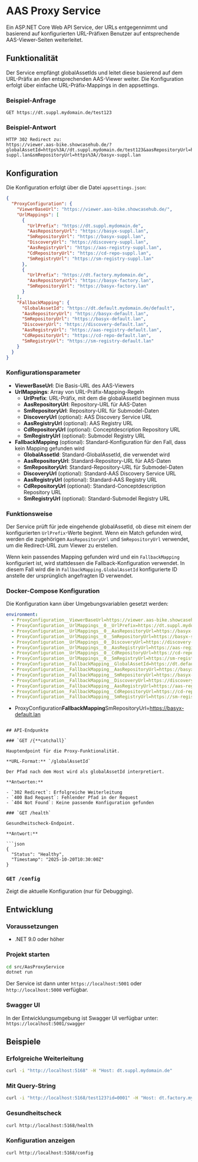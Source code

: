 # AAS Proxy Service

Ein ASP.NET Core Web API Service, der URLs entgegennimmt und basierend auf konfigurierten URL-Präfixen Benutzer auf entsprechende AAS-Viewer-Seiten weiterleitet.

## Funktionalität

Der Service empfängt globalAssetIds und leitet diese basierend auf dem URL-Präfix an den entsprechenden AAS-Viewer weiter. Die Konfiguration erfolgt über einfache URL-Präfix-Mappings in den appsettings.

### Beispiel-Anfrage

```
GET https://dt.suppl.mydomain.de/test123
```

### Beispiel-Antwort

```
HTTP 302 Redirect zu:
https://viewer.aas-bike.showcasehub.de/?globalAssetId=https%3A//dt.suppl.mydomain.de/test123&aasRepositoryUrl=https%3A//basyx-suppl.lan&smRepositoryUrl=https%3A//basyx-suppl.lan
```

## Konfiguration

Die Konfiguration erfolgt über die Datei `appsettings.json`:

```json
{
  "ProxyConfiguration": {
    "ViewerBaseUrl": "https://viewer.aas-bike.showcasehub.de/",
    "UrlMappings": [
      {
        "UrlPrefix": "https://dt.suppl.mydomain.de",
        "AasRepositoryUrl": "https://basyx-suppl.lan",
        "SmRepositoryUrl": "https://basyx-suppl.lan",
        "DiscoveryUrl": "https://discovery-suppl.lan",
        "AasRegistryUrl": "https://aas-registry-suppl.lan",
        "CdRepositoryUrl": "https://cd-repo-suppl.lan",
        "SmRegistryUrl": "https://sm-registry-suppl.lan"
      },
      {
        "UrlPrefix": "https://dt.factory.mydomain.de",
        "AasRepositoryUrl": "https://basyx-factory.lan",
        "SmRepositoryUrl": "https://basyx-factory.lan"
      }
    ],
    "FallbackMapping": {
      "GlobalAssetId": "https://dt.default.mydomain.de/default",
      "AasRepositoryUrl": "https://basyx-default.lan",
      "SmRepositoryUrl": "https://basyx-default.lan",
      "DiscoveryUrl": "https://discovery-default.lan",
      "AasRegistryUrl": "https://aas-registry-default.lan",
      "CdRepositoryUrl": "https://cd-repo-default.lan",
      "SmRegistryUrl": "https://sm-registry-default.lan"
    }
  }
}
```

### Konfigurationsparameter

- **ViewerBaseUrl**: Die Basis-URL des AAS-Viewers
- **UrlMappings**: Array von URL-Präfix-Mapping-Regeln
  - **UrlPrefix**: URL-Präfix, mit dem die globalAssetId beginnen muss
  - **AasRepositoryUrl**: Repository-URL für AAS-Daten
  - **SmRepositoryUrl**: Repository-URL für Submodel-Daten
  - **DiscoveryUrl** (optional): AAS Discovery Service URL
  - **AasRegistryUrl** (optional): AAS Registry URL
  - **CdRepositoryUrl** (optional): Conceptdescription Repository URL
  - **SmRegistryUrl** (optional): Submodel Registry URL
- **FallbackMapping** (optional): Standard-Konfiguration für den Fall, dass kein Mapping gefunden wird
  - **GlobalAssetId**: Standard-GlobalAssetId, die verwendet wird
  - **AasRepositoryUrl**: Standard-Repository-URL für AAS-Daten
  - **SmRepositoryUrl**: Standard-Repository-URL für Submodel-Daten
  - **DiscoveryUrl** (optional): Standard-AAS Discovery Service URL
  - **AasRegistryUrl** (optional): Standard-AAS Registry URL
  - **CdRepositoryUrl** (optional): Standard-Conceptdescription Repository URL
  - **SmRegistryUrl** (optional): Standard-Submodel Registry URL

### Funktionsweise

Der Service prüft für jede eingehende globalAssetId, ob diese mit einem der konfigurierten `UrlPrefix`-Werte beginnt. Wenn ein Match gefunden wird, werden die zugehörigen `AasRepositoryUrl` und `SmRepositoryUrl` verwendet, um die Redirect-URL zum Viewer zu erstellen.

Wenn kein passendes Mapping gefunden wird und ein `FallbackMapping` konfiguriert ist, wird stattdessen die Fallback-Konfiguration verwendet. In diesem Fall wird die in `FallbackMapping.GlobalAssetId` konfigurierte ID anstelle der ursprünglich angefragten ID verwendet.

### Docker-Compose Konfiguration

Die Konfiguration kann über Umgebungsvariablen gesetzt werden:

```yaml
environment:
  - ProxyConfiguration__ViewerBaseUrl=https://viewer.aas-bike.showcasehub.de/
  - ProxyConfiguration__UrlMappings__0__UrlPrefix=https://dt.suppl.mydomain.de
  - ProxyConfiguration__UrlMappings__0__AasRepositoryUrl=https://basyx-suppl.lan
  - ProxyConfiguration__UrlMappings__0__SmRepositoryUrl=https://basyx-suppl.lan
  - ProxyConfiguration__UrlMappings__0__DiscoveryUrl=https://discovery-suppl.lan
  - ProxyConfiguration__UrlMappings__0__AasRegistryUrl=https://aas-registry-suppl.lan
  - ProxyConfiguration__UrlMappings__0__CdRepositoryUrl=https://cd-repo-suppl.lan
  - ProxyConfiguration__UrlMappings__0__SmRegistryUrl=https://sm-registry-suppl.lan
  - ProxyConfiguration__FallbackMapping__GlobalAssetId=https://dt.default.mydomain.de/default
  - ProxyConfiguration__FallbackMapping__AasRepositoryUrl=https://basyx-default.lan
  - ProxyConfiguration__FallbackMapping__SmRepositoryUrl=https://basyx-default.lan
  - ProxyConfiguration__FallbackMapping__DiscoveryUrl=https://discovery-default.lan
  - ProxyConfiguration__FallbackMapping__AasRegistryUrl=https://aas-registry-default.lan
  - ProxyConfiguration__FallbackMapping__CdRepositoryUrl=https://cd-repo-default.lan
  - ProxyConfiguration__FallbackMapping__SmRegistryUrl=https://sm-registry-default.lan
```

- ProxyConfiguration**FallbackMapping**SmRepositoryUrl=https://basyx-default.lan

````

## API-Endpunkte

### `GET /{**catchall}`

Hauptendpoint für die Proxy-Funktionalität.

**URL-Format:** `/globalAssetId`

Der Pfad nach dem Host wird als globalAssetId interpretiert.

**Antworten:**

- `302 Redirect`: Erfolgreiche Weiterleitung
- `400 Bad Request`: Fehlender Pfad in der Request
- `404 Not Found`: Keine passende Konfiguration gefunden

### `GET /health`

Gesundheitscheck-Endpoint.

**Antwort:**

```json
{
  "Status": "Healthy",
  "Timestamp": "2025-10-20T10:30:00Z"
}
````

### `GET /config`

Zeigt die aktuelle Konfiguration (nur für Debugging).

## Entwicklung

### Voraussetzungen

- .NET 9.0 oder höher

### Projekt starten

```bash
cd src/AasProxyService
dotnet run
```

Der Service ist dann unter `https://localhost:5001` oder `http://localhost:5000` verfügbar.

### Swagger UI

In der Entwicklungsumgebung ist Swagger UI verfügbar unter:
`https://localhost:5001/swagger`

## Beispiele

### Erfolgreiche Weiterleitung

```bash
curl -i "http://localhost:5168" -H "Host: dt.suppl.mydomain.de"
```

### Mit Query-String

```bash
curl -i "http://localhost:5168/test123?id=0001" -H "Host: dt.factory.mydomain.de"
```

### Gesundheitscheck

```bash
curl http://localhost:5168/health
```

### Konfiguration anzeigen

```bash
curl http://localhost:5168/config
```
